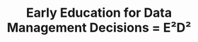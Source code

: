---
id: "e2d2" # nochmal überlegen
method: "Workshop"
institution: "Zentrum für Nachhaltiges Forschungsdatenmanagement, Fakultät für Erziehungswissenschaft"
title: "Early Education for Data Management Decisions = E²D²"
title_project:
title_short: "Workshop FDM"
period: "Apr 22 ­­- Mar 23 (12 months)"
foerderlinie: "Fachspezifische Data Literacy"
round: "1"
filter: "1"
lecture2go: 
uhh_url: "https://www.hcl.uni-hamburg.de/ddlitlab/data-literacy-lehrlabor/erste-foerderrunde/07-e2d2.html"
contributors: "Dr. Juliane Jacob, Prof. Dr. Sandra Schulz"
quote: "Beim Verfassen der Bachelor- und Masterarbeit arbeiten Studierende mit empirischen Daten, ohne bisher an das Thema Forschungsdatenmanagement herangeführt zu werden. Forschungsdatenmanagement kann Aspekte wie rechtliche und ethische (CARE principles) Rahmenbedingungen, Open-Access-Gedanken (FAIR principles) sowie teilweise auch Kompetenzen der Data Analytics stärken."
text: |
    ## Ausrichtung des Projekts

    Da FDM bislang nicht (strukturiert) an der Universität Hamburg für Studierende angeboten wurde, sollte das Projekt Early Education for Data Management Decisions (E2D2) diese Lücke an der Fakultät für Erziehungswissenschaft als Best-Practice-Beispiel schließen. Der im Rahmen des Projekts durchgeführte Workshop Early Education for Data Management Decisions (E²D²) richtete sich an Studierende der Erziehungswissenschaften und bot einen Einstieg ins Forschungsdatenmanagement. 

    Insbesondere bei Abschlussarbeiten von Lehramtsstudierenden wird häufig mit personenbezogenen und sensiblen Daten gearbeitet. Deswegen sind FDM-Kompetenzen für diese Zielgruppe besonders relevant. Für die Evaluation der Veranstaltungen haben die Studierenden Pre- und Postbefragungen ausgefüllt, die ihre Kenntnisstände sowie Erwartungen erfassten. 

    ## Rückblick und Ergebnisse

    Im E2D2-Lehrprojekt ist der FDM-Workshop ein zentrales Ergebnis. Die Materialien wurden transparent mit einer offenen Lizenz zur Nachnutzung veröffentlicht. Sie wurden bereits vielseitig genutzt. Für die Begleitforschung wurden außerdem Interviews mit Lehrenden der Fakultät EW durchgeführt, um die Bedarfe ihrerseits zu ermitteln und herauszufinden, welche Formate und Inhalte in bestehende Veranstaltungen implementiert werden können. Darüber hinaus sollte auch erfasst werden, wo sich Lehrende Unterstützung bzgl. FDM-Themen erhoffen. Derzeit werden diese Interviews qualitativ ausgewertet und in Kürze publiziert. Die hervorragende Vernetzung und der teilweise enge Kontakt zwischen den geförderten DDLitLab-Lehrprojekten birgt Synergieeffekte.

    Seitens der teilnehmenden Studierenden gab es deutlich positive Resonanz hinsichtlich der Relevanz von FDM in ihrem Studium. Die Studierenden haben sich sehr gut auf die FDM-Inhalte eingelassen und waren sehr motiviert die Informationen auf ihre Anwendungsbereiche zu übertragen.

    ## Tipps von Lehrenden für Lehrende

    Das ZFDM  bietet Veranstaltungen an und kann bei Interesse kontaktiert werden. Prinzipiell sind die E2D2-Lehrmaterialien so aufgebaut, dass sie gut und intuitiv nachgenutzt werden können. Die Folien sind wiederverwendbar und können angepasst werden. Darüber hinaus werden den Lehrenden Lehrdrehbücher für einzelne Themen geboten, die sie in der Umsetzung von FDM-Inhalten in ihrer Lehre unterstützen sollen. Somit ist es also möglich, dass die Ergebnisse auch im Studium Generale oder anderen Studienfächern der Universität Hamburg (und darüber hinaus) genutzt werden. Viele Inhalte der Workshops sind allgemeingültig und können generisch gelehrt werden - wobei eine Aufbereitung und Anpassung an Fachspezifika und die Infrastrukturangebote der jeweiligen Einrichtung unter Berücksichtigung aktueller Entwicklung in der FDM-Community gewünscht wird.

image: "https://www.hcl.uni-hamburg.de/18800251/markus-spiske-unsplash-8a4cef893b965a4ab10d31f282e31308bc6d75f7.jpg"
image_credit: "markus spiske/unsplash"
link_external: "https://www.fdr.uni-hamburg.de/record/9583"
stine: "https://www.stine.uni-hamburg.de/scripts/mgrqispi.dll?APPNAME=CampusNet&PRGNAME=COURSEDETAILS&ARGUMENTS=-N000000000000001,-N000605,-N0,-N382105557781129,-N382105557792130,-N0,-N0,-N3,-A4BH8YuotOjUAmfW0cq6lO-Uy4BZmrUoqWIRHHzUoRupLOfRXvZHDOjWgRzPwmIPaxNl9fqltQgWgmWmMHSWy4Soumqo-YoDtOZmwYSPQ4ocZcjRJrUmWHdyF7-574BZxPqZh3zGMQjo0Hzw9cSAhcgR5VjP8e-mbWYAgRBoCHq6vVZoVxZmJOYLsOf6Fxu7-RYW7VoH9eq6PYQmovWejHMnZVQPB7jmB3YRgPdZlWMA3eQRVfdLJxg5kmZHbHWPIP-UE3znFeuUQWDZeeWWzxMUa7-Py7NmdfuPqPYm-WzmLmQUYvda-WfN97-RNVjAbcUpYPg5DPBodfdAlvS5xVNB-czwbVDZMeMmm4YRVffRx4BAP7DFdeQnFWuRHPScAVomwc-WeRNLFxjPUWMAoYDU7RdRUOYH8rq5HcSm8RkZ-czmQOB6QYUK0RBwdPgVtcBWqcDHBvMWVvByZcdUheUHamoppmzHFxfAJOSLBYq6ffzmweMLj4zH-efDjedZUfUplOM7FOZHwWYKQQYK0OgomPImS4gHhPqf64ooUvZVA4BAIRBWLQjAzeQWaHMp6HdZCRSoSxDZLcoWBHILIOqKoYzaZcYG7PBKxxuKq7dAorgmb7gozv-DtPdHpHY5fVBRZHz5YmoWpWYPFmBHovYw8HSmSOzR7fqwfYUmxPfoexSW0mgPefUWBxWRKfqHoYuKmQzRovIPIfSHdmD6VHQHvmqWeWqy-fUp0WzHIRDHN7foTHIpmvY2FVBKoYWUb"
---
